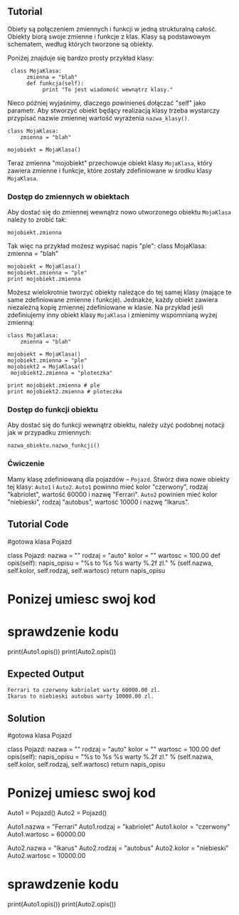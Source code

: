 Tutorial
--------

Obiety są połączeniem zmiennych i funkcji w jedną strukturalną całość. Obiekty biorą swoje zmienne i funkcje z klas. Klasy są podstawowym schematem, według których tworzone są obiekty.

Poniżej znajduje się bardzo prosty przykład klasy:

     class MojaKlasa:
          zmienna = "blah"
          def funkcja(self):
               print "To jest wiadomość wewnątrz klasy."

Nieco później wyjaśnimy, dlaczego powinieneś dołączać "self" jako parametr. Aby stworzyć obiekt będący realizacją klasy trzeba wystarczy przypisać nazwie zmiennej wartość wyrażenia `nazwa_klasy()`.


    class MojaKlasa:
        zmienna = "blah"

    mojobiekt = MojaKlasa()

Teraz zmienna "mojobiekt" przechowuje obiekt klasy `MojaKlasa`, który zawiera zmienne i funkcje, które zostały zdefiniowane w środku klasy `MojaKlasa`.

### Dostęp do zmiennych w obiektach

Aby dostać się do zmiennej wewnątrz nowo utworzonego obiektu `MojaKlasa` należy to zrobić tak:

    mojobiekt.zmienna

Tak więc na przykład możesz wypisać napis "ple":
    class MojaKlasa:
        zmienna = "blah"

    mojobiekt = MojaKlasa()
    mojobiekt.zmienna = "ple"
    print mojobiekt.zmienna

Możesz wielokrotnie tworzyć obiekty należące do tej samej klasy (mające te same zdefiniowane zmienne i funkcje). Jednakże, każdy obiekt zawiera niezależną kopię zmiennej zdefiniowane w klasie. Na przykład jeśli zdefiniujemy inny obiekt klasy `MojaKlasa` i zmienimy wspomnianą wyżej zmienną:

    class MojaKlasa:
        zmienna = "blah"

    mojobiekt = MojaKlasa()
    mojobiekt.zmienna = "ple"
    mojobiekt2 = MojaKlasa()
     mojobiekt2.zmienna = "ploteczka"

    print mojobiekt.zmienna # ple
    print mojobiekt2.zmienna # ploteczka

### Dostęp do funkcji obiektu

Aby dostać się do funkcji wewnątrz obiektu, należy użyć podobnej notacji jak w przypadku zmiennych:

    nazwa_obiektu.nazwa_funkcji()

### Ćwiczenie

Mamy klasę zdefiniowaną dla pojazdów – `Pojazd`. Stwórz dwa nowe obiekty tej klasy: `Auto1` i `Auto2`. `Auto1` powinno mieć kolor "czerwony", rodzaj "kabriolet", wartość 60000 i nazwę "Ferrari". `Auto2` powinien mieć kolor "niebieski", rodzaj "autobus", wartość 10000 i nazwę "Ikarus".

Tutorial Code
-------------

#gotowa klasa Pojazd

class Pojazd:
    nazwa = ""
    rodzaj = "auto"
    kolor = ""
    wartosc = 100.00
    def opis(self):
        napis_opisu = "%s to %s %s warty %.2f zl." % (self.nazwa, self.kolor, self.rodzaj, self.wartosc)
        return napis_opisu

# Ponizej umiesc swoj kod

# sprawdzenie kodu
print(Auto1.opis())
print(Auto2.opis())

Expected Output
---------------

    Ferrari to czerwony kabriolet warty 60000.00 zl.
    Ikarus to niebieski autobus warty 10000.00 zl.

Solution
--------

#gotowa klasa Pojazd

class Pojazd:
    nazwa = ""
    rodzaj = "auto"
    kolor = ""
    wartosc = 100.00
    def opis(self):
        napis_opisu = "%s to %s %s warty %.2f zl." % (self.nazwa, self.kolor, self.rodzaj, self.wartosc)
        return napis_opisu

# Ponizej umiesc swoj kod
Auto1 = Pojazd()
Auto2 = Pojazd()

Auto1.nazwa = "Ferrari"
Auto1.rodzaj = "kabriolet"
Auto1.kolor = "czerwony"
Auto1.wartosc = 60000.00

Auto2.nazwa = "Ikarus"
Auto2.rodzaj = "autobus"
Auto2.kolor = "niebieski"
Auto2.wartosc = 10000.00

# sprawdzenie kodu
print(Auto1.opis())
print(Auto2.opis())
